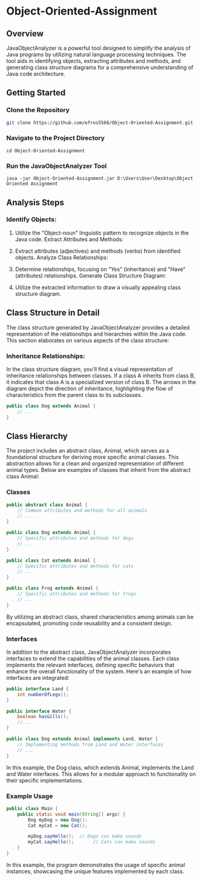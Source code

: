 # Object-Oriented-Assignment

## Overview

JavaObjectAnalyzer is a powerful tool designed to simplify the analysis of Java programs by utilizing natural language processing techniques. The tool aids in identifying objects, extracting attributes and methods, and generating class structure diagrams for a comprehensive understanding of Java code architecture.

## Getting Started

### Clone the Repository

```bash
git clone https://github.com/efros5566/Object-Oriented-Assignment.git
```

### Navigate to the Project Directory
```
cd Object-Oriented-Assignment
```
### Run the JavaObjectAnalyzer Tool
```
java -jar Object-Oriented-Assignment.jar D:\Users\User\Desktop\Object Oriented Assignment
```
## Analysis Steps
### Identify Objects:

1. Utilize the "Object-noun" linguistic pattern to recognize objects in the Java code.
Extract Attributes and Methods:

2. Extract attributes (adjectives) and methods (verbs) from identified objects.
Analyze Class Relationships:

3. Determine relationships, focusing on "Yes" (inheritance) and "Have" (attributes) relationships.
Generate Class Structure Diagram:

4. Utilize the extracted information to draw a visually appealing class structure diagram.

## Class Structure in Detail

The class structure generated by JavaObjectAnalyzer provides a detailed representation of the relationships and hierarchies within the Java code.
This section elaborates on various aspects of the class structure:

### Inheritance Relationships:

In the class structure diagram, you'll find a visual representation of inheritance relationships between classes. If a class A inherits from class B,
it indicates that class A is a specialized version of class B. The arrows in the diagram depict the direction of inheritance,
highlighting the flow of characteristics from the parent class to its subclasses.

```java
public class Dog extends Animal {
    // ...
}
```
## Class Hierarchy
The project includes an abstract class, Animal, which serves as a foundational structure for deriving more specific animal classes. This abstraction allows for a clean and organized representation of different animal types. Below are examples of classes that inherit from the abstract class Animal:
### Classes
```java
public abstract class Animal {
    // Common attributes and methods for all animals
    // ...
}
```
```java
public class Dog extends Animal {
    // Specific attributes and methods for dogs
    // ...
}
```
```java
public class Cat extends Animal {
    // Specific attributes and methods for cats
    // ...
}
```
```java
public class Frog extends Animal {
    // Specific attributes and methods for frogs
    // ...
}
```
By utilizing an abstract class, shared characteristics among animals can be encapsulated, promoting code reusability and a consistent design.

### Interfaces
In addition to the abstract class, JavaObjectAnalyzer incorporates interfaces to extend the capabilities of the animal classes. Each class implements the relevant interfaces, defining specific behaviors that enhance the overall functionality of the system. Here's an example of how interfaces are integrated:

```java
public interface Land {
    int numberOfLegs();
}
```
```java
public interface Water {
    boolean hasGills();
    //...
}
```
```java
public class Dog extends Animal implements Land, Water {
    // Implementing methods from Land and Water interfaces
    // ...
}
```
In this example, the Dog class, which extends Animal, implements the Land and Water interfaces. This allows for a modular approach to functionality on their specific implementations.


### Example Usage
```java
public class Main {
    public static void main(String[] args) {
        Dog myDog = new Dog();
        Cat myCat = new Cat();

        myDog.sayHello();  // Dogs can make sounds
        myCat.sayHello();       // Cats can make sounds
    }
}
```
In this example, the program demonstrates the usage of specific animal instances, showcasing the unique features implemented by each class.
